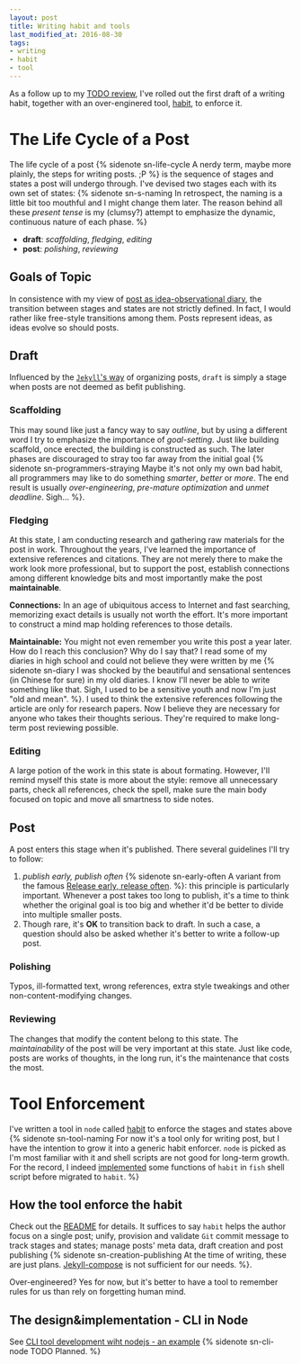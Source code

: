 ```yaml
---
layout: post
title: Writing habit and tools
last_modified_at: 2016-08-30
tags:
- writing
- habit
- tool
---
```


As a follow up to my [TODO review](/post/revisiting-todo-of-this-site), I've
rolled out the first draft of a writing habit, together with an over-enginered
tool, [habit](https://github.com/carltonf/habit), to enforce it.


# The Life Cycle of a Post

The life cycle of a post {% sidenote sn-life-cycle A nerdy term, maybe more plainly,
the steps for writing posts. ;P %} is the sequence of stages and states a post
will undergo through. I've devised two stages each with its own set of states:
{% sidenote sn-s-naming In retrospect, the naming is a little bit too mouthful and I
might change them later. The reason behind all these *present tense* is my
(clumsy?) attempt to emphasize the dynamic, continuous nature of each phase. %}

- **draft**: *scaffolding*, *fledging*, *editing*
- **post**: *polishing*, *reviewing*


## Goals of Topic

In consistence with my view of
[post as idea-observational diary](/post/revisiting-todo-of-this-site#the-philosophy-collection),
the transition between stages and states are not strictly defined. In fact, I
would rather like free-style transitions among them. Posts represent ideas,
as ideas evolve so should posts.


## Draft

Influenced by the [`Jekyll`'s way](https://jekyllrb.com/docs/drafts/) of
organizing posts, `draft` is simply a stage when posts are not deemed as befit
publishing.


### Scaffolding

This may sound like just a fancy way to say *outline*, but by using a different
word I try to emphasize the importance of *goal-setting*. Just like building
scaffold, once erected, the building is constructed as such. The later phases
are discouraged to stray too far away from the initial goal {% sidenote
sn-programmers-straying Maybe it's not only my own bad habit, all programmers
may like to do something *smarter*, *better* or *more*. The end result is
usually *over-engineering*, *pre-mature optimization* and *unmet deadline*.
Sigh... %}.


### Fledging

At this state, I am conducting research and gathering raw materials for the post
in work. Throughout the years, I've learned the importance of extensive
references and citations. They are not merely there to make the work look more
professional, but to support the post, establish connections among different
knowledge bits and most importantly make the post **maintainable**.

**Connections:** In an age of ubiquitous access to Internet and fast searching,
memorizing exact details is usually not worth the effort. It's more important to
construct a mind map holding references to those details.

**Maintainable:** You might not even remember you write this post a year later.
How do I reach this conclusion? Why do I say that? I read some of my diaries in
high school and could not believe they were written by me {% sidenote sn-diary I
was shocked by the beautiful and sensational sentences (in Chinese for sure) in
my old diaries. I know I'll never be able to write something like that. Sigh, I
used to be a sensitive youth and now I'm just "old and mean". %}. I used to
think the extensive references following the article are only for research
papers. Now I believe they are necessary for anyone who takes their thoughts
serious. They're required to make long-term post reviewing possible.


### Editing

A large potion of the work in this state is about formating. However, I'll
remind myself this state is more about the style: remove all unnecessary parts,
check all references, check the spell, make sure the main body focused on topic
and move all smartness to side notes.


## Post

A post enters this stage when it's published. There several guidelines I'll try
to follow:

1. *publish early, publish often* {% sidenote sn-early-often A variant from
   the famous
   [Release early, release often](https://en.wikipedia.org/wiki/Release_early,_release_often).
   %}: this principle is particularly important. Whenever a post takes too long
   to publish, it's a time to think whether the original goal is too big and whether
   it'd be better to divide into multiple smaller posts.
2. Though rare, it's **OK** to transition back to draft. In such a case, a
   question should also be asked whether it's better to write a follow-up post.


### Polishing

Typos, ill-formatted text, wrong references, extra style tweakings and other
non-content-modifying changes.


### Reviewing

The changes that modify the content belong to this state. The *maintainability*
 of the post will be very important at this state. Just like code, posts are
 works of thoughts, in the long run, it's the maintenance that costs the most.


# Tool Enforcement

I've written a tool in `node` called [habit](https://github.com/carltonf/habit)
to enforce the stages and states above {% sidenote sn-tool-naming For now it's a
tool only for writing post, but I have the intention to grow it into a generic
habit enforcer. `node` is picked as I'm most familiar with it and shell scripts
are not good for long-term growth. For the record, I indeed
[implemented](https://github.com/carltonf/carltonf-blog-source/commit/a245ebc6687cef69b914d76a46cddc87b43a2f95)
some functions of `habit` in `fish` shell script before migrated to `habit`. %}


## How the tool enforce the habit

Check out the [README](https://github.com/carltonf/habit) for details. It
suffices to say `habit` helps the author focus on a single post;
unify, provision and validate `Git` commit message to track stages and states;
manage posts' meta data, draft creation and post publishing {%
sidenote sn-creation-publishing At the time of writing, these are just plans.
[Jekyll-compose](https://github.com/jekyll/jekyll-compose) is not sufficient for
our needs. %}.

Over-engineered? Yes for now, but it's better to have a tool to remember rules
for us than rely on forgetting human mind.


## The design&implementation - CLI in Node

See [CLI tool development wiht nodejs - an example](#) {% sidenote sn-cli-node
TODO Planned. %}

